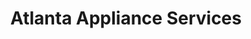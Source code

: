 ---
title: "Atlanta Appliance Services"
url: /loganville/atlanta-appliance-services/
shop: appliance
---